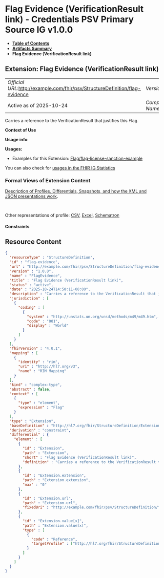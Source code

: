 # Flag Evidence (VerificationResult link) - Credentials PSV Primary Source IG v1.0.0

* [**Table of Contents**](toc.md)
* [**Artifacts Summary**](artifacts.md)
* **Flag Evidence (VerificationResult link)**

## Extension: Flag Evidence (VerificationResult link) 

| | |
| :--- | :--- |
| *Official URL*:http://example.com/fhir/psv/StructureDefinition/flag-evidence | *Version*:1.0.0 |
| Active as of 2025-10-24 | *Computable Name*:FlagEvidence |

Carries a reference to the VerificationResult that justifies this Flag.

**Context of Use**

**Usage info**

**Usages:**

* Examples for this Extension: [Flag/flag-license-sanction-example](Flag-flag-license-sanction-example.md)

You can also check for [usages in the FHIR IG Statistics](https://packages2.fhir.org/xig/credentials-psv-primarysource|current/StructureDefinition/flag-evidence)

### Formal Views of Extension Content

 [Description of Profiles, Differentials, Snapshots, and how the XML and JSON presentations work](http://build.fhir.org/ig/FHIR/ig-guidance/readingIgs.html#structure-definitions). 

 

Other representations of profile: [CSV](StructureDefinition-flag-evidence.csv), [Excel](StructureDefinition-flag-evidence.xlsx), [Schematron](StructureDefinition-flag-evidence.sch) 

#### Constraints



## Resource Content

```json
{
  "resourceType" : "StructureDefinition",
  "id" : "flag-evidence",
  "url" : "http://example.com/fhir/psv/StructureDefinition/flag-evidence",
  "version" : "1.0.0",
  "name" : "FlagEvidence",
  "title" : "Flag Evidence (VerificationResult link)",
  "status" : "active",
  "date" : "2025-10-24T14:50:11+00:00",
  "description" : "Carries a reference to the VerificationResult that justifies this Flag.",
  "jurisdiction" : [
    {
      "coding" : [
        {
          "system" : "http://unstats.un.org/unsd/methods/m49/m49.htm",
          "code" : "001",
          "display" : "World"
        }
      ]
    }
  ],
  "fhirVersion" : "4.0.1",
  "mapping" : [
    {
      "identity" : "rim",
      "uri" : "http://hl7.org/v3",
      "name" : "RIM Mapping"
    }
  ],
  "kind" : "complex-type",
  "abstract" : false,
  "context" : [
    {
      "type" : "element",
      "expression" : "Flag"
    }
  ],
  "type" : "Extension",
  "baseDefinition" : "http://hl7.org/fhir/StructureDefinition/Extension",
  "derivation" : "constraint",
  "differential" : {
    "element" : [
      {
        "id" : "Extension",
        "path" : "Extension",
        "short" : "Flag Evidence (VerificationResult link)",
        "definition" : "Carries a reference to the VerificationResult that justifies this Flag."
      },
      {
        "id" : "Extension.extension",
        "path" : "Extension.extension",
        "max" : "0"
      },
      {
        "id" : "Extension.url",
        "path" : "Extension.url",
        "fixedUri" : "http://example.com/fhir/psv/StructureDefinition/flag-evidence"
      },
      {
        "id" : "Extension.value[x]",
        "path" : "Extension.value[x]",
        "type" : [
          {
            "code" : "Reference",
            "targetProfile" : ["http://hl7.org/fhir/StructureDefinition/VerificationResult"]
          }
        ]
      }
    ]
  }
}

```
